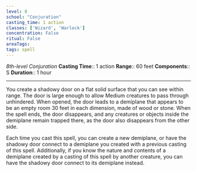 ```yaml
---
level: 8
school: "Conjuration"
casting_time: 1 action
classes: ['Wizard', 'Warlock']
concentration: False
ritual: False
areaTags: 
tags: spell
---
```


_8th-level Conjuration_
**Casting Time**:: 1 action
**Range**:: 60 feet
**Components**:: S
**Duration**:: 1 hour

---

You create a shadowy door on a flat solid surface that you can see within range. The door is large enough to allow Medium creatures to pass through unhindered. When opened, the door leads to a demiplane that appears to be an empty room 30 feet in each dimension, made of wood or stone. When the spell ends, the door disappears, and any creatures or objects inside the demiplane remain trapped there, as the door also disappears from the other side.

Each time you cast this spell, you can create a new demiplane, or have the shadowy door connect to a demiplane you created with a previous casting of this spell. Additionally, if you know the nature and contents of a demiplane created by a casting of this spell by another creature, you can have the shadowy door connect to its demiplane instead.




